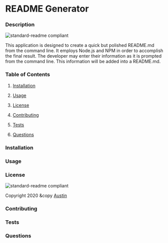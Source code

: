 
# README Generator

### Description
![standard-readme compliant](https://img.shields.io/badge/Austin's-README%20Generator-lightgrey)

This application is designed to create a quick but polished README.md from the command line. It employs Node.js and NPM in order to accomplish the final result. The developer may enter their information as it is prompted from the command line. This information will be added into a README.md.

### Table of Contents 

1. [Installation](#installation)

2. [Usage](#usage)

3. [License](#license)

4. [Contributing](#contributing)

5. [Tests](#tests)

6. [Questions](#questions)

### Installation

### Usage

### License

![standard-readme compliant](https://img.shields.io/badge/License-MIT-yellow.svg)

Copyright 2020 &copy [Austin](https://austin-ricketts.github.io/Responsive-Portfolio/)

### Contributing

### Tests

### Questions

